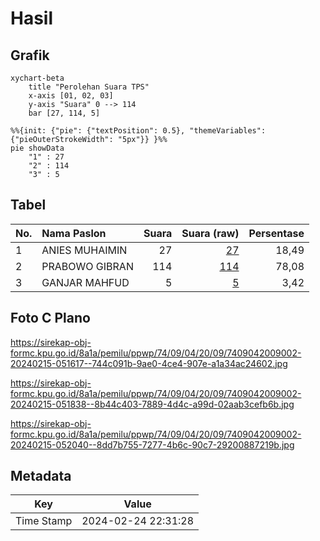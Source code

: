 # Hasil

## Grafik

```mermaid
xychart-beta
    title "Perolehan Suara TPS"
    x-axis [01, 02, 03]
    y-axis "Suara" 0 --> 114
    bar [27, 114, 5]
```

```mermaid
%%{init: {"pie": {"textPosition": 0.5}, "themeVariables": {"pieOuterStrokeWidth": "5px"}} }%%
pie showData
    "1" : 27
    "2" : 114
    "3" : 5
```

## Tabel

| No. | Nama Paslon    | Suara | Suara (raw) | Persentase |
|:--- |:-------------- | -----:| -----------:| ----------:|
| 1   | ANIES MUHAIMIN | 27    | [27][p-1]   | 18,49      |
| 2   | PRABOWO GIBRAN | 114   | [114][p-2]  | 78,08      |
| 3   | GANJAR MAHFUD  | 5     | [5][p-3]    | 3,42       |


[p-1]: https://github.com/gigit-pemilu/pemilu-2024-74-sulawesi-tenggara/blob/main/pilpres/hitung-suara/sub/74-sulawesi-tenggara/sub/09-konawe-utara/sub/04-molawe/sub/2009-tapuemea/sub/002-tps/sub/paslon-1.txt
[p-2]: https://github.com/gigit-pemilu/pemilu-2024-74-sulawesi-tenggara/blob/main/pilpres/hitung-suara/sub/74-sulawesi-tenggara/sub/09-konawe-utara/sub/04-molawe/sub/2009-tapuemea/sub/002-tps/sub/paslon-2.txt
[p-3]: https://github.com/gigit-pemilu/pemilu-2024-74-sulawesi-tenggara/blob/main/pilpres/hitung-suara/sub/74-sulawesi-tenggara/sub/09-konawe-utara/sub/04-molawe/sub/2009-tapuemea/sub/002-tps/sub/paslon-3.txt

## Foto C Plano

https://sirekap-obj-formc.kpu.go.id/8a1a/pemilu/ppwp/74/09/04/20/09/7409042009002-20240215-051617--744c091b-9ae0-4ce4-907e-a1a34ac24602.jpg

https://sirekap-obj-formc.kpu.go.id/8a1a/pemilu/ppwp/74/09/04/20/09/7409042009002-20240215-051838--8b44c403-7889-4d4c-a99d-02aab3cefb6b.jpg

https://sirekap-obj-formc.kpu.go.id/8a1a/pemilu/ppwp/74/09/04/20/09/7409042009002-20240215-052040--8dd7b755-7277-4b6c-90c7-29200887219b.jpg


## Metadata

| Key        | Value               |
| ---------- | ------------------- |
| Time Stamp | 2024-02-24 22:31:28 |



